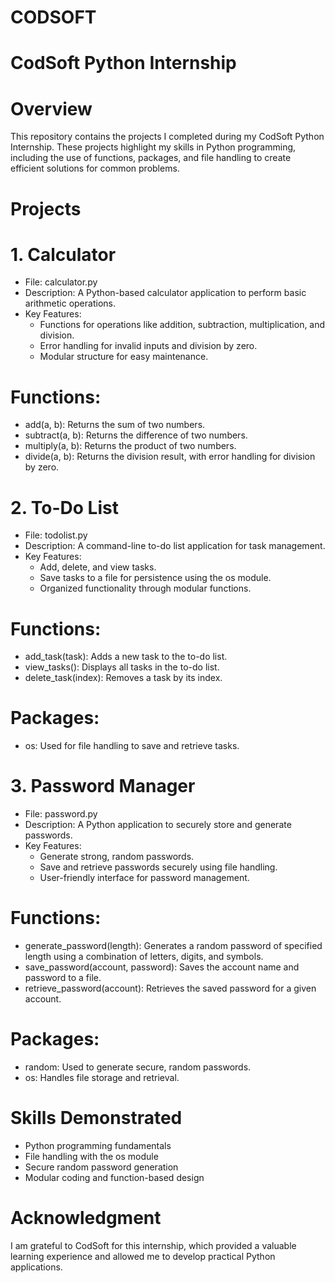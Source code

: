 # CODSOFT
# CodSoft Python Internship

# Overview
This repository contains the projects I completed during my CodSoft Python Internship. These projects highlight my skills in Python programming, including the use of functions, packages, and file handling to create efficient solutions for common problems.

# Projects

# 1. Calculator
- File: calculator.py
- Description: A Python-based calculator application to perform basic arithmetic operations.
- Key Features:
  - Functions for operations like addition, subtraction, multiplication, and division.
  - Error handling for invalid inputs and division by zero.
  - Modular structure for easy maintenance.

# Functions:
- add(a, b): Returns the sum of two numbers.
- subtract(a, b): Returns the difference of two numbers.
- multiply(a, b): Returns the product of two numbers.
- divide(a, b): Returns the division result, with error handling for division by zero.

# 2. To-Do List
- File: todolist.py
- Description: A command-line to-do list application for task management.
- Key Features:
  - Add, delete, and view tasks.
  - Save tasks to a file for persistence using the os module.
  - Organized functionality through modular functions.

# Functions:
- add_task(task): Adds a new task to the to-do list.
- view_tasks(): Displays all tasks in the to-do list.
- delete_task(index): Removes a task by its index.

# Packages:
- os: Used for file handling to save and retrieve tasks.

# 3. Password Manager
- File: password.py
- Description: A Python application to securely store and generate passwords.
- Key Features:
  - Generate strong, random passwords.
  - Save and retrieve passwords securely using file handling.
  - User-friendly interface for password management.

# Functions:
- generate_password(length): Generates a random password of specified length using a combination of letters, digits, and symbols.
- save_password(account, password): Saves the account name and password to a file.
- retrieve_password(account): Retrieves the saved password for a given account.

# Packages:
- random: Used to generate secure, random passwords.
- os: Handles file storage and retrieval.

# Skills Demonstrated
- Python programming fundamentals
- File handling with the os module
- Secure random password generation
- Modular coding and function-based design

# Acknowledgment
I am grateful to CodSoft for this internship, which provided a valuable learning experience and allowed me to develop practical Python applications.
